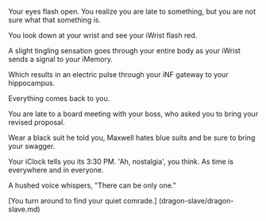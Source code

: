 Your eyes flash open.  You realize you are late to something, but you are not sure what that something is.  

You look down at your wrist and see your iWrist flash red.

A slight tingling sensation goes through your entire body as your iWrist sends a signal to your iMemory.

Which results in an electric pulse through your iNF gateway to your hippocampus.

Everything comes back to you.

You are late to a board meeting with your boss, who asked you to bring your revised proposal.  

Wear a black suit he told you, Maxwell hates blue suits and be sure to bring your swagger.

Your iClock tells you its 3:30 PM.  'Ah, nostalgia', you think.  As time is everywhere and in everyone.

A hushed voice whispers, "There can be only one."

[You turn around to find your quiet comrade.] (dragon-slave/dragon-slave.md) 
